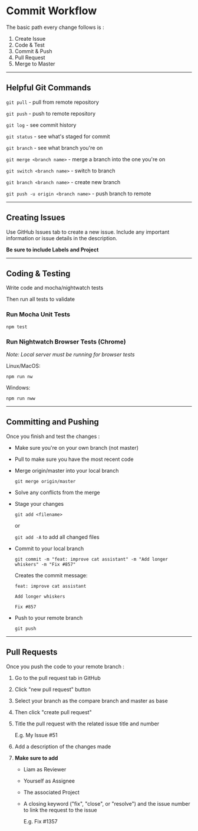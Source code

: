 # Commit Workflow

The basic path every change follows is :

1. Create Issue
2. Code & Test
3. Commit & Push
4. Pull Request
5. Merge to Master

---

## Helpful Git Commands

`git pull` - pull from remote repository

`git push` - push to remote repository

`git log` - see commit history

`git status` - see what's staged for commit

`git branch` - see what branch you're on

`git merge <branch name>` - merge a branch into the one you're on

`git switch <branch name>` - switch to branch

`git branch <branch name>` - create new branch

`git push -u origin <branch name>` - push branch to remote

---

## Creating Issues

Use GitHub Issues tab to create a new issue.  Include any important information or issue details in the description.

**Be sure to include Labels and Project**

---

## Coding & Testing

Write code and mocha/nightwatch tests

Then run all tests to validate

### Run Mocha Unit Tests

`npm test`

### Run Nightwatch Browser Tests (Chrome)
*Note: Local server must be running for browser tests*

Linux/MacOS:

`npm run nw`

Windows:

`npm run nww`

---

## Committing and Pushing 

Once you finish and test the changes :

- Make sure you're on your own branch (not master)

- Pull to make sure you have the most recent code

- Merge origin/master into your local branch
  
  `git merge origin/master` 

- Solve any conflicts from the merge

- Stage your changes
  
  `git add <filename>` 
  
  or
  
  `git add -A` to add all changed files

- Commit to your local branch

  `git commit -m "feat: improve cat assistant" -m "Add longer whiskers" -m "Fix #857"`

  Creates the commit message: 
      
      feat: improve cat assistant

      Add longer whiskers

      Fix #857

- Push to your remote branch

  `git push`

---

## Pull Requests

Once you push the code to your remote branch : 

1. Go to the pull request tab in GitHub
2. Click "new pull request" button
3. Select your branch as the compare branch and master as base
4. Then click "create pull request"
5. Title the pull request with the related issue title and number
  
    E.g. My Issue #51

6. Add a description of the changes made
7. **Make sure to add**
    - Liam as Reviewer 
    - Yourself as Assignee
    - The associated Project
    - A closing keyword ("fix", "close", or "resolve") and the issue number to link the request to the issue

      E.g. Fix #1357
